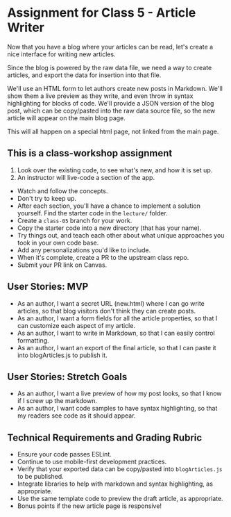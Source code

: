 # Assignment for Class 5 - Article Writer

Now that you have a blog where your articles can be read, let's create a nice interface for writing new articles.

Since the blog is powered by the raw data file, we need a way to create articles, and export the data for insertion into that file.

We'll use an HTML form to let authors create new posts in Markdown. We'll show them a live preview as they write, and even throw in syntax highlighting for blocks of code. We'll provide a JSON version of the blog post, which can be copy/pasted into the raw data source file, so the new article will appear on the main blog page.

This will all happen on a special html page, not linked from the main page.

## This is a class-workshop assignment
1. Look over the existing code, to see what's new, and how it is set up.
1. An instructor will live-code a section of the app.
  - Watch and follow the concepts.
  - Don't try to keep up.
- After each section, you'll have a chance to implement a solution yourself. Find the starter code in the `lecture/` folder.
- Create a `class-05` branch for your work.
- Copy the starter code into a new directory (that has your name).
- Try things out, and teach each other about what unique approaches you took in your own code base.
- Add any personalizations you'd like to include.
- When it's complete, create a PR to the upstream class repo.
- Submit your PR link on Canvas.


## User Stories: MVP
 - As an author, I want a secret URL (new.html) where I can go write articles, so that blog visitors don't think they can create posts.
 - As an author, I want a form fields for all the article properties, so that I can customize each aspect of my article.
 - As an author, I want to write in Markdown, so that I can easily control formatting.
 - As an author, I want an export of the final article, so that I can paste it into blogArticles.js to publish it.

## User Stories: Stretch Goals
 - As an author, I want a live preview of how my post looks, so that I know if I screw up the markdown.
 - As an author, I want code samples to have syntax highlighting, so that my readers see code as it should appear.

## Technical Requirements and Grading Rubric
 - Ensure your code passes ESLint.
 - Continue to use mobile-first development practices.
 - Verify that your exported data can be copy/pasted into `blogArticles.js` to be published.
 - Integrate libraries to help with markdown and syntax highlighting, as appropriate.
 - Use the same template code to preview the draft article, as appropriate.
 - Bonus points if the new article page is responsive!
